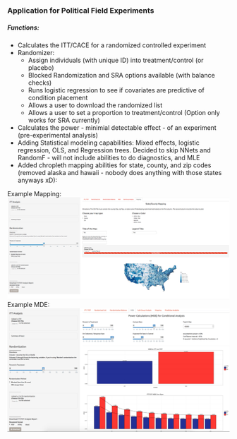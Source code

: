 ### Application for Political Field Experiments 

##### Functions:
* Calculates the ITT/CACE for a randomized controlled experiment
* Randomizer: 
    + Assign individuals (with unique ID) into treatment/control (or placebo) 
    + Blocked Randomization and SRA options available (with balance checks)
    + Runs logistic regression to see if covariates are predictive of condition placement
    + Allows a user to download the randomized list
    + Allows a user to set a proportion to treatment/control (Option only works for SRA currently)
* Calculates the power - minimial detectable effect - of an experiment (pre-experimental analysis)
* Adding Statistical modeling capabilities: Mixed effects, logistic regression, OLS, and Regression trees.  Decided to skip NNets and RandomF - will not include abilities to do diagnostics, and MLE 
* Added chropleth mapping abilities for state, county, and zip codes (removed alaska and hawaii - nobody does anything with those states anyways xD):

Example Mapping:
![alt tag](https://github.com/jwyatt85/field_experiments/blob/master/data/mapping_pic.png)
Example MDE:
![alt tag](https://github.com/jwyatt85/field_experiments/blob/master/data/MDE.png)




